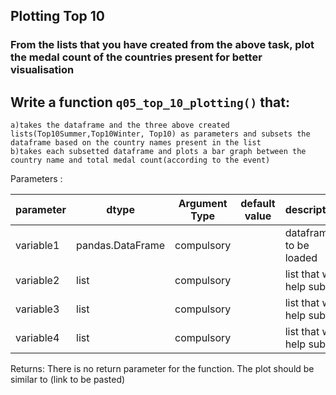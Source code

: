 ## Plotting Top 10

### From the lists that you have created from the above task, plot the medal count of the countries present for better visualisation

## Write a function `q05_top_10_plotting()` that:
    
    a)takes the dataframe and the three above created lists(Top10Summer,Top10Winter, Top10) as parameters and subsets the dataframe based on the country names present in the list
    b)takes each subsetted dataframe and plots a bar graph between the country name and total medal count(according to the event)
   
    
Parameters :

| parameter | dtype          | Argument Type | default value | description                   |
|-----------|----------------|---------------|---------------|-------------------------------|
| variable1  |pandas.DataFrame| compulsory    |               | dataframe to be loaded        |
| variable2  |list          | compulsory    |               | list that will help subset        |
| variable3  |list          | compulsory    |               | list that will help subset        |
| variable4  |list          | compulsory    |               | list that will help subset        |



Returns:
There is no return parameter for the function. The plot should be similar to (link to be pasted)
